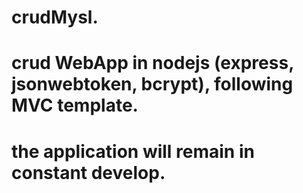 # crudMysl.
# crud WebApp in nodejs (express, jsonwebtoken, bcrypt), following MVC template. 
# the application will remain in constant develop. 
